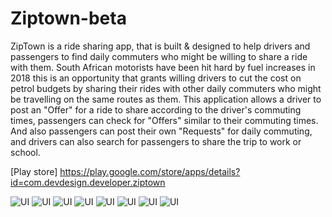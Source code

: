# Ziptown-beta




ZipTown is a ride sharing app, that is built &amp; designed to help drivers and passengers to find daily commuters who might be willing to share a ride with them. South African motorists have been hit hard by fuel increases in 2018 this is an opportunity that grants willing drivers to cut the cost on petrol budgets by sharing their rides with other daily commuters who might be travelling on the same routes as them. This application allows a driver to post an "Offer" for a ride to share according to the driver's commuting times, passengers can check for "Offers" similar to their commuting times. And also passengers can post their own "Requests" for daily commuting, and drivers can also search for passengers to share the trip to work or school.

[Play store] https://play.google.com/store/apps/details?id=com.devdesign.developer.ziptown



![UI](https://lh3.googleusercontent.com/C06J5OHJohMjC936AHFHWwLp0oBG0rb6e-YxxKueAGLuKCouEd7Y44W7F78hjvtaFA=w1366-h657-rw)
![UI](https://lh3.googleusercontent.com/6Q0qYF8zpdSc8oGsAUPA_T-cs0ukzc2ohuu6DL4RaIVK-uEpPPZkeeznDzkXF-k150A=w1366-h657-rw)
![UI](https://lh3.googleusercontent.com/U3fy06_eY1Pf1HSgM3pYwd2EVyoah3u-YCkTV7A30TTmYjHFCU1nmWPoJ0NFnE-QhPqs=w1366-h657-rw)
![UI](https://lh3.googleusercontent.com/Lv3NiFUs3GjmDtYyuA-rKsbcUhXe_beyx8Tw3tKZHtdGSp_id-LCJqRlB_CpsVywOi0=w1366-h657-rw)
![UI](https://lh3.googleusercontent.com/ZUI_vR7Ce8P6dMM7a9jMdNqMmMJVUoPyS38xLXJH3rcW4O1g4-reCnuB1PMkNgxLWP4Y=w720-h310-rw)
![UI](https://lh3.googleusercontent.com/4o_t3Z-FEd7fCt-iCUP6m53bAyU107gOvEsGy5CsBe8jGQJrGA3p__4VkUgaFLVCe1st=w1366-h657-rw)
![UI](https://lh3.googleusercontent.com/QNZx66EGzodffpC6QRCmriay9R5UF_lrcTcRbJKpI9f15hww3TsIegD-AXZ7H-PonpY=w1366-h657-rw)
![UI](https://lh3.googleusercontent.com/zm8jSfOsZTZo7n59_mVejNmjTACe3Lons24OXvzG78wTASoi2DslcWMe5BlxwEYuzw=w1366-h657-rw)
